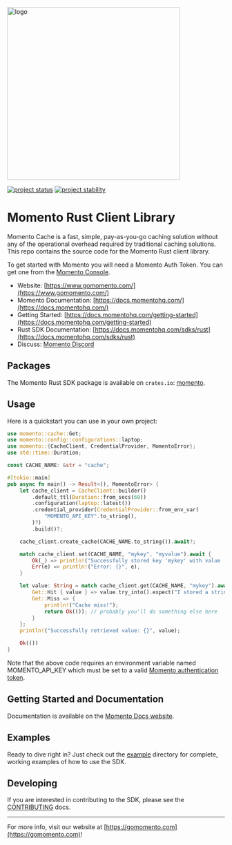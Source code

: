 <head>
  <meta name="Momento Rust Client Library Documentation" content="Rust client software development kit for Momento Cache">
</head>
<img src="https://docs.momentohq.com/img/momento-logo-forest.svg" alt="logo" width="400"/>

[![project status](https://momentohq.github.io/standards-and-practices/badges/project-status-official.svg)](https://github.com/momentohq/standards-and-practices/blob/main/docs/momento-on-github.md)
[![project stability](https://momentohq.github.io/standards-and-practices/badges/project-stability-alpha.svg)](https://github.com/momentohq/standards-and-practices/blob/main/docs/momento-on-github.md)

# Momento Rust Client Library

Momento Cache is a fast, simple, pay-as-you-go caching solution without any of the operational overhead
required by traditional caching solutions.  This repo contains the source code for the Momento Rust client library.

To get started with Momento you will need a Momento Auth Token. You can get one from the [Momento Console](https://console.gomomento.com).

* Website: [https://www.gomomento.com/](https://www.gomomento.com/)
* Momento Documentation: [https://docs.momentohq.com/](https://docs.momentohq.com/)
* Getting Started: [https://docs.momentohq.com/getting-started](https://docs.momentohq.com/getting-started)
* Rust SDK Documentation: [https://docs.momentohq.com/sdks/rust](https://docs.momentohq.com/sdks/rust)
* Discuss: [Momento Discord](https://discord.gg/3HkAKjUZGq)

## Packages

The Momento Rust SDK package is available on `crates.io`: [momento](https://crates.io/crates/momento).

## Usage

Here is a quickstart you can use in your own project:

```rust
use momento::cache::Get;
use momento::config::configurations::laptop;
use momento::{CacheClient, CredentialProvider, MomentoError};
use std::time::Duration;

const CACHE_NAME: &str = "cache";

#[tokio::main]
pub async fn main() -> Result<(), MomentoError> {
    let cache_client = CacheClient::builder()
        .default_ttl(Duration::from_secs(60))
        .configuration(laptop::latest())
        .credential_provider(CredentialProvider::from_env_var(
            "MOMENTO_API_KEY".to_string(),
        )?)
        .build()?;

    cache_client.create_cache(CACHE_NAME.to_string()).await?;

    match cache_client.set(CACHE_NAME, "mykey", "myvalue").await {
        Ok(_) => println!("Successfully stored key 'mykey' with value 'myvalue'"),
        Err(e) => println!("Error: {}", e),
    }

    let value: String = match cache_client.get(CACHE_NAME, "mykey").await? {
        Get::Hit { value } => value.try_into().expect("I stored a string!"),
        Get::Miss => {
            println!("Cache miss!");
            return Ok(()); // probably you'll do something else here
        }
    };
    println!("Successfully retrieved value: {}", value);

    Ok(())
}

```

Note that the above code requires an environment variable named MOMENTO_API_KEY which must
be set to a valid [Momento authentication token](https://docs.momentohq.com/cache/develop/authentication/api-keys).

## Getting Started and Documentation

Documentation is available on the [Momento Docs website](https://docs.momentohq.com).

## Examples

Ready to dive right in? Just check out the [example](./example/README.md) directory for complete, working examples of how to use the SDK.

## Developing

If you are interested in contributing to the SDK, please see the [CONTRIBUTING](./CONTRIBUTING.md) docs.

----------------------------------------------------------------------------------------
For more info, visit our website at [https://gomomento.com](https://gomomento.com)!
